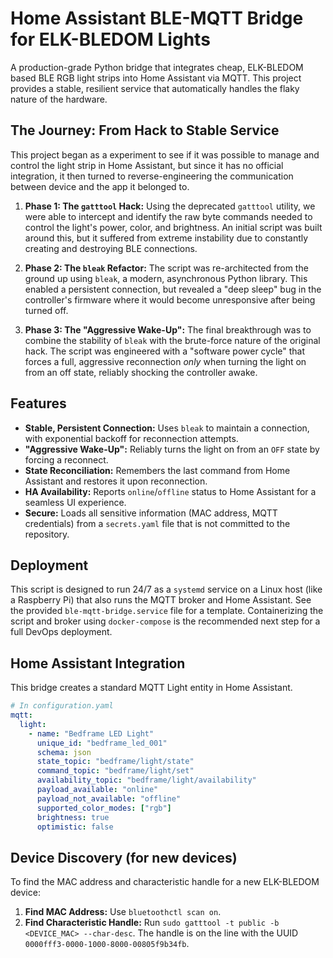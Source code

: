 # Home Assistant BLE-MQTT Bridge for ELK-BLEDOM Lights

A production-grade Python bridge that integrates cheap, ELK-BLEDOM based BLE RGB light strips into Home Assistant via MQTT. This project provides a stable, resilient service that automatically handles the flaky nature of the hardware.

## The Journey: From Hack to Stable Service

This project began as a experiment to see if it was possible to manage and control the light strip in Home Assistant, but since it has no official integration, it then turned to reverse-engineering the communication between device and the app it belonged to.

1.  **Phase 1: The `gatttool` Hack:** Using the deprecated `gatttool` utility, we were able to intercept and identify the raw byte commands needed to control the light's power, color, and brightness. An initial script was built around this, but it suffered from extreme instability due to constantly creating and destroying BLE connections.

2.  **Phase 2: The `bleak` Refactor:** The script was re-architected from the ground up using `bleak`, a modern, asynchronous Python library. This enabled a persistent connection, but revealed a "deep sleep" bug in the controller's firmware where it would become unresponsive after being turned off.

3.  **Phase 3: The "Aggressive Wake-Up":** The final breakthrough was to combine the stability of `bleak` with the brute-force nature of the original hack. The script was engineered with a "software power cycle" that forces a full, aggressive reconnection *only* when turning the light on from an off state, reliably shocking the controller awake.

## Features

* **Stable, Persistent Connection:** Uses `bleak` to maintain a connection, with exponential backoff for reconnection attempts.
* **"Aggressive Wake-Up":** Reliably turns the light on from an `OFF` state by forcing a reconnect.
* **State Reconciliation:** Remembers the last command from Home Assistant and restores it upon reconnection.
* **HA Availability:** Reports `online`/`offline` status to Home Assistant for a seamless UI experience.
* **Secure:** Loads all sensitive information (MAC address, MQTT credentials) from a `secrets.yaml` file that is not committed to the repository.

## Deployment

This script is designed to run 24/7 as a `systemd` service on a Linux host (like a Raspberry Pi) that also runs the MQTT broker and Home Assistant. See the provided `ble-mqtt-bridge.service` file for a template. Containerizing the script and broker using `docker-compose` is the recommended next step for a full DevOps deployment.

## Home Assistant Integration

This bridge creates a standard MQTT Light entity in Home Assistant.

```yaml
# In configuration.yaml
mqtt:
  light:
    - name: "Bedframe LED Light"
      unique_id: "bedframe_led_001"
      schema: json
      state_topic: "bedframe/light/state"
      command_topic: "bedframe/light/set"
      availability_topic: "bedframe/light/availability"
      payload_available: "online"
      payload_not_available: "offline"
      supported_color_modes: ["rgb"]
      brightness: true
      optimistic: false
```

## Device Discovery (for new devices)

To find the MAC address and characteristic handle for a new ELK-BLEDOM device:

1.  **Find MAC Address:** Use `bluetoothctl scan on`.
2.  **Find Characteristic Handle:** Run `sudo gatttool -t public -b <DEVICE_MAC> --char-desc`. The handle is on the line with the UUID `0000fff3-0000-1000-8000-00805f9b34fb`.
